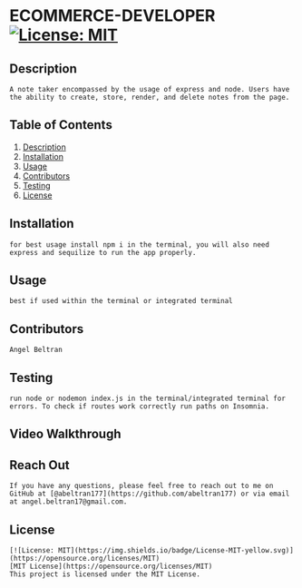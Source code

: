# ECOMMERCE-DEVELOPER [![License: MIT](https://img.shields.io/badge/License-MIT-yellow.svg)](https://opensource.org/licenses/MIT)

  ## Description
    A note taker encompassed by the usage of express and node. Users have the ability to create, store, render, and delete notes from the page. 

  ## Table of Contents
  1. [Description](#description)
  2. [Installation](#installation)
  3. [Usage](#usage)
  4. [Contributors](#contributors)
  5. [Testing](#testing)
  6. [License](#license)

  ## Installation
    for best usage install npm i in the terminal, you will also need express and sequilize to run the app properly. 
    
  ## Usage
    best if used within the terminal or integrated terminal 
    
  ## Contributors
    Angel Beltran 
  
  ## Testing
    run node or nodemon index.js in the terminal/integrated terminal for errors. To check if routes work correctly run paths on Insomnia. 

  ## Video Walkthrough 
    
  ## Reach Out
    If you have any questions, please feel free to reach out to me on GitHub at [@abeltran177](https://github.com/abeltran177) or via email at angel.beltran17@gmail.com.
  
  ## License
    [![License: MIT](https://img.shields.io/badge/License-MIT-yellow.svg)](https://opensource.org/licenses/MIT) 
    [MIT License](https://opensource.org/licenses/MIT)
    This project is licensed under the MIT License.
    
